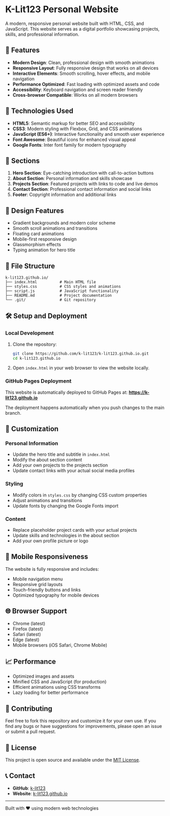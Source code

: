 # K-Lit123 Personal Website

A modern, responsive personal website built with HTML, CSS, and JavaScript. This website serves as a digital portfolio showcasing projects, skills, and professional information.

## 🌟 Features

- **Modern Design**: Clean, professional design with smooth animations
- **Responsive Layout**: Fully responsive design that works on all devices
- **Interactive Elements**: Smooth scrolling, hover effects, and mobile navigation
- **Performance Optimized**: Fast loading with optimized assets and code
- **Accessibility**: Keyboard navigation and screen reader friendly
- **Cross-browser Compatible**: Works on all modern browsers

## 🚀 Technologies Used

- **HTML5**: Semantic markup for better SEO and accessibility
- **CSS3**: Modern styling with Flexbox, Grid, and CSS animations
- **JavaScript (ES6+)**: Interactive functionality and smooth user experience
- **Font Awesome**: Beautiful icons for enhanced visual appeal
- **Google Fonts**: Inter font family for modern typography

## 📱 Sections

1. **Hero Section**: Eye-catching introduction with call-to-action buttons
2. **About Section**: Personal information and skills showcase
3. **Projects Section**: Featured projects with links to code and live demos
4. **Contact Section**: Professional contact information and social links
5. **Footer**: Copyright information and additional links

## 🎨 Design Features

- Gradient backgrounds and modern color scheme
- Smooth scroll animations and transitions
- Floating card animations
- Mobile-first responsive design
- Glassmorphism effects
- Typing animation for hero title

## 📂 File Structure

```
k-lit123.github.io/
├── index.html          # Main HTML file
├── styles.css          # CSS styles and animations
├── script.js           # JavaScript functionality
├── README.md           # Project documentation
└── .git/               # Git repository
```

## 🛠️ Setup and Deployment

### Local Development

1. Clone the repository:
   ```bash
   git clone https://github.com/k-lit123/k-lit123.github.io.git
   cd k-lit123.github.io
   ```

2. Open `index.html` in your web browser to view the website locally.

### GitHub Pages Deployment

This website is automatically deployed to GitHub Pages at: **https://k-lit123.github.io**

The deployment happens automatically when you push changes to the main branch.

## 🔧 Customization

### Personal Information
- Update the hero title and subtitle in `index.html`
- Modify the about section content
- Add your own projects to the projects section
- Update contact links with your actual social media profiles

### Styling
- Modify colors in `styles.css` by changing CSS custom properties
- Adjust animations and transitions
- Update fonts by changing the Google Fonts import

### Content
- Replace placeholder project cards with your actual projects
- Update skills and technologies in the about section
- Add your own profile picture or logo

## 📱 Mobile Responsiveness

The website is fully responsive and includes:
- Mobile navigation menu
- Responsive grid layouts
- Touch-friendly buttons and links
- Optimized typography for mobile devices

## 🌐 Browser Support

- Chrome (latest)
- Firefox (latest)
- Safari (latest)
- Edge (latest)
- Mobile browsers (iOS Safari, Chrome Mobile)

## 📈 Performance

- Optimized images and assets
- Minified CSS and JavaScript (for production)
- Efficient animations using CSS transforms
- Lazy loading for better performance

## 🤝 Contributing

Feel free to fork this repository and customize it for your own use. If you find any bugs or have suggestions for improvements, please open an issue or submit a pull request.

## 📄 License

This project is open source and available under the [MIT License](LICENSE).

## 📞 Contact

- **GitHub**: [k-lit123](https://github.com/k-lit123)
- **Website**: [k-lit123.github.io](https://k-lit123.github.io)

---

Built with ❤️ using modern web technologies 